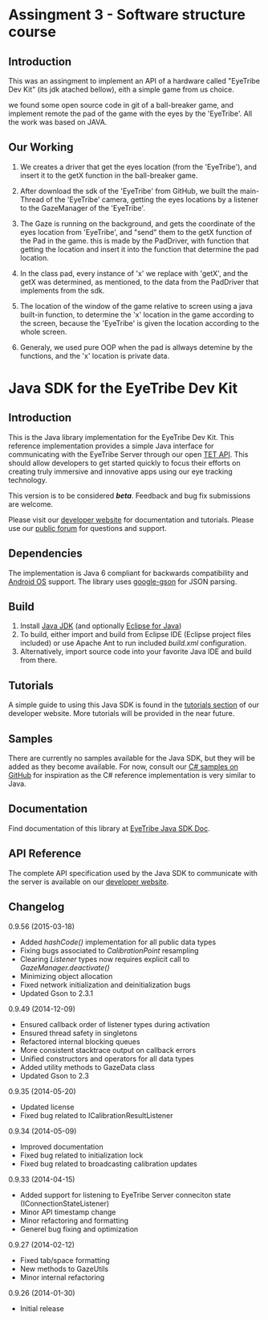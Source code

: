 Assingment 3 - Software structure course
====
<p>

Introduction
----

This was an assingment to implement an API of a hardware called "EyeTribe Dev Kit" (its jdk atached bellow), eith a simple game from us choice. 

we found some open source code in git of a ball-breaker game, and implement remote the pad of the game with the eyes by the 'EyeTribe'. All the work was based on JAVA.


Our Working
----

1) We creates a driver that get the eyes location (from the 'EyeTribe'), and insert it to the getX function in the ball-breaker game.

2) After download the sdk of the 'EyeTribe' from GitHub, we built the main-Thread of the 'EyeTribe' camera, getting the eyes locations by a listener to the GazeManager of the 'EyeTribe'.

3) The Gaze is running on the background, and gets the coordinate of the eyes location from 'EyeTribe', and "send" them to the getX function of the Pad in the game. this is made by the PadDriver, with function that getting the location and insert it into the function that determine the pad location.

4) In the class pad, every instance of 'x' we replace with 'getX', and the getX was determined, as mentioned, to the data from the PadDriver that implements from the sdk.

5) The location of the window of the game relative to screen using a java built-in function, to determine the 'x' location in the game according to the screen, because the 'EyeTribe' is given the location according to  the whole screen.

6) Generaly, we used pure OOP when the pad is allways detemine by the functions, and the 'x' location is private data.








Java SDK for the EyeTribe Dev Kit
====
<p>

Introduction
----

This is the Java library implementation for the EyeTribe Dev Kit. This reference implementation provides a simple Java interface for communicating with the EyeTribe Server through our open [TET API](http://dev.theeyetribe.com/api/). This should allow developers to get started quickly to focus their efforts on creating truly immersive and innovative apps using our eye tracking technology. 

This version is to be considered **_beta_**. Feedback and bug fix submissions are welcome.

Please visit our [developer website](http://dev.theeyetribe.com) for documentation and tutorials. Please use our [public forum](http://theeyetribe.com/forum) for questions and support.


Dependencies
----

The implementation is Java 6 compliant for backwards compatibility and [Android OS](http://developer.android.com) support. The library uses [google-gson](http://code.google.com/p/google-gson/) for JSON parsing.


Build
----

1. Install [Java JDK](http://www.oracle.com/technetwork/java/javase/downloads) (and optionally [Eclipse for Java](http://www.eclipse.org/downloads/)) 
2. To build, either import and build from Eclipse IDE (Eclipse project files included) or use Apache Ant to run included *build.xml* configuration.
3. Alternatively, import source code into your favorite Java IDE and build from there.


Tutorials
----

A simple guide to using this Java SDK is found in the [tutorials section](http://dev.theeyetribe.com/java/) of our developer website. More tutorials will be provided in the near future.


Samples
----

There are currently no samples available for the Java SDK, but they will be added as they become available. For now, consult our [C# samples on GitHub](https://github.com/eyetribe) for inspiration as the C# reference implementation is very similar to Java. 


Documentation
----
Find documentation of this library at [EyeTribe Java SDK Doc](http://eyetribe.github.io/tet-java-client).


API Reference
----

The complete API specification used by the Java SDK to communicate with the server is available on our [developer website](http://dev.theeyetribe.com/api/).


Changelog
----
0.9.56 (2015-03-18)

- Added *hashCode()* implementation for all public data types
- Fixing bugs associated to *CalibrationPoint* resampling
- Clearing *Listener* types now requires explicit call to *GazeManager.deactivate()*
- Minimizing object allocation
- Fixed network initialization and deinitialization bugs
- Updated Gson to 2.3.1

0.9.49 (2014-12-09)

- Ensured callback order of listener types during activation 
- Ensured thread safety in singletons
- Refactored internal blocking queues
- More consistent stacktrace output on callback errors
- Unified constructors and operators for all data types
- Added utility methods to GazeData class
- Updated Gson to 2.3

0.9.35 (2014-05-20)

-    Updated license
-    Fixed bug related to ICalibrationResultListener

0.9.34 (2014-05-09)

-    Improved documentation
-    Fixed bug related to initialization lock
-    Fixed bug related to broadcasting calibration updates

0.9.33 (2014-04-15)

-    Added support for listening to EyeTribe Server conneciton state (IConnectionStateListener)
-    Minor API timestamp change
-    Minor refactoring and formatting
-    Generel bug fixing and optimization

0.9.27 (2014-02-12)

- Fixed tab/space formatting
- New methods to GazeUtils
- Minor internal refactoring

0.9.26 (2014-01-30)

- Initial release
